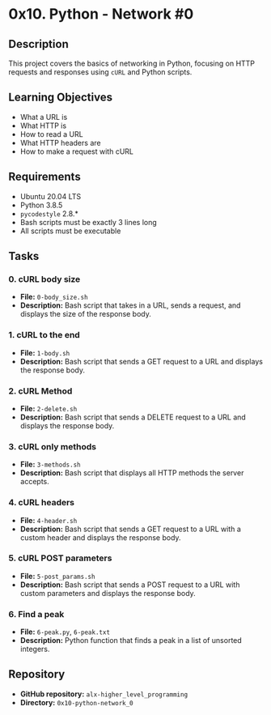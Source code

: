 # 0x10. Python - Network #0

## Description
This project covers the basics of networking in Python, focusing on HTTP requests and responses using `cURL` and Python scripts.

## Learning Objectives
- What a URL is
- What HTTP is
- How to read a URL
- What HTTP headers are
- How to make a request with cURL

## Requirements
- Ubuntu 20.04 LTS
- Python 3.8.5
- `pycodestyle` 2.8.*
- Bash scripts must be exactly 3 lines long
- All scripts must be executable

## Tasks

### 0. cURL body size
- **File:** `0-body_size.sh`
- **Description:** Bash script that takes in a URL, sends a request, and displays the size of the response body.

### 1. cURL to the end
- **File:** `1-body.sh`
- **Description:** Bash script that sends a GET request to a URL and displays the response body.

### 2. cURL Method
- **File:** `2-delete.sh`
- **Description:** Bash script that sends a DELETE request to a URL and displays the response body.

### 3. cURL only methods
- **File:** `3-methods.sh`
- **Description:** Bash script that displays all HTTP methods the server accepts.

### 4. cURL headers
- **File:** `4-header.sh`
- **Description:** Bash script that sends a GET request to a URL with a custom header and displays the response body.

### 5. cURL POST parameters
- **File:** `5-post_params.sh`
- **Description:** Bash script that sends a POST request to a URL with custom parameters and displays the response body.

### 6. Find a peak
- **File:** `6-peak.py`, `6-peak.txt`
- **Description:** Python function that finds a peak in a list of unsorted integers.

## Repository
- **GitHub repository:** `alx-higher_level_programming`
- **Directory:** `0x10-python-network_0`
